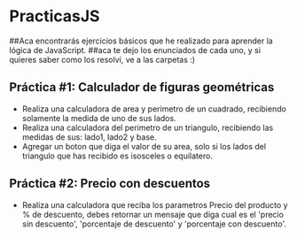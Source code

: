 # PracticasJS

##Aca encontrarás ejercicios básicos que he realizado para aprender la lógica de JavaScript.
##aca te dejo los enunciados de cada uno, y si quieres saber como los resolví, ve a las carpetas :)


## Práctica #1: Calculador de figuras geométricas
- Realiza una calculadora de area y perimetro de un cuadrado, recibiendo solamente la medida de uno de sus lados.
- Realiza una calculadora del perimetro de un triangulo, recibiendo las medidas de sus: lado1, lado2 y base.
- Agregar un boton que diga el valor de su area, solo si los lados del triangulo que has recibido es isosceles o equilatero.


## Práctica #2: Precio con descuentos
- Realiza una calculadora que reciba los parametros Precio del producto y % de descuento, debes retornar un mensaje que diga cual es el 'precio sin descuento', 'porcentaje de descuento' y 'porcentaje con descuento'.
